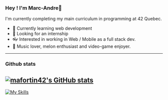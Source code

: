 ### Hey ! I'm Marc-Andre👋 
I'm currently completing my main curriculum in programming at 42 Quebec.
  - 📕 Currently learning web development 
  - 🔨 Looking for an internship
  - 👓 Interested in working in Web / Mobile as a full stack dev.
  - 🎵 Music lover, melon enthusiast and video-game enjoyer. 


----------------------------------------------------------------------------------------------------
  ### Github stats
  [![mafortin42's GitHub stats](https://github-readme-stats.vercel.app/api?username=mafortin42&show_icons=true&theme=tokyonight)](https://github.com/mafortin42/github-readme-stats)
  ----------------------------------------------------------------------------------------------------
 [![My Skills](https://skills.thijs.gg/icons?i=ts,html,css,react,c,cpp,docker)](https://skills.thijs.gg)
<!--
**mafortin42/mafortin42** is a ✨ _special_ ✨ repository because its `README.md` (this file) appears on your GitHub profile.

Here are some ideas to get you started:

- 🔭 I’m currently working on ...
- 🌱 I’m currently learning ...
- 👯 I’m looking to collaborate on ...
- 🤔 I’m looking for help with ...
- 💬 Ask me about ...
- 📫 How to reach me: ...
- 😄 Pronouns: ...
- ⚡ Fun fact: ...
-->
